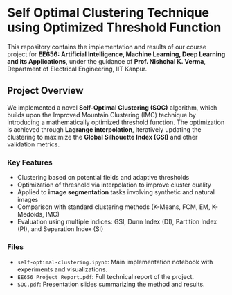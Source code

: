 # Self Optimal Clustering Technique using Optimized Threshold Function

This repository contains the implementation and results of our course project for **EE656: Artificial Intelligence, Machine Learning, Deep Learning and its Applications**, under the guidance of **Prof. Nishchal K. Verma**, Department of Electrical Engineering, IIT Kanpur.

## Project Overview

We implemented a novel **Self-Optimal Clustering (SOC)** algorithm, which builds upon the Improved Mountain Clustering (IMC) technique by introducing a mathematically optimized threshold function. The optimization is achieved through **Lagrange interpolation**, iteratively updating the clustering to maximize the **Global Silhouette Index (GSI)** and other validation metrics.

### Key Features
- Clustering based on potential fields and adaptive thresholds
- Optimization of threshold via interpolation to improve cluster quality
- Applied to **image segmentation** tasks involving synthetic and natural images
- Comparison with standard clustering methods (K-Means, FCM, EM, K-Medoids, IMC)
- Evaluation using multiple indices: GSI, Dunn Index (DI), Partition Index (PI), and Separation Index (SI)

### Files
- `self-optimal-clustering.ipynb`: Main implementation notebook with experiments and visualizations.
- `EE656_Project_Report.pdf`: Full technical report of the project.
- `SOC.pdf`: Presentation slides summarizing the method and results.
